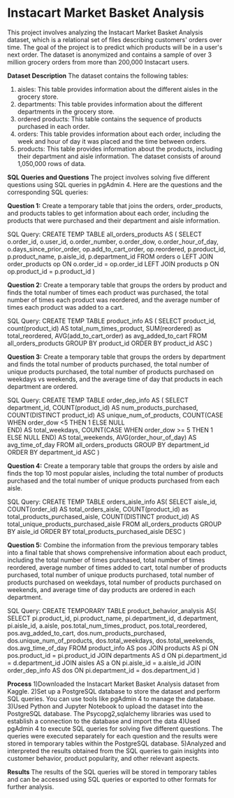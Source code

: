 # Instacart Market Basket Analysis

This project involves analyzing the Instacart Market Basket Analysis dataset, which is a relational set of files describing customers' orders over time. The goal of the project is to predict which products will be in a user's next order. The dataset is anonymized and contains a sample of over 3 million grocery orders from more than 200,000 Instacart users.

**Dataset Description**
The dataset contains the following tables:

1) aisles: This table provides information about the different aisles in the grocery store.
2) departments: This table provides information about the different departments in the grocery store.
3) ordered products: This table contains the sequence of products purchased in each order.
4) orders: This table provides information about each order, including the week and hour of day it was placed and the time between orders.
5) products: This table provides information about the products, including their department and aisle information.
The dataset consists of around 1,050,000 rows of data.

**SQL Queries and Questions**
The project involves solving five different questions using SQL queries in pgAdmin 4. Here are the questions and the corresponding SQL queries:

**Question 1:** Create a temporary table that joins the orders, order_products, and products tables to get information about each order, including the products that were purchased and their department and aisle information.

SQL Query: 
CREATE TEMP TABLE all_orders_products AS (
SELECT o.order_id,
	o.user_id,
	o.order_number,
	o.order_dow,
	o.order_hour_of_day,
	o.days_since_prior_order,
	op.add_to_cart_order,
	op.reordered,
	p.product_id,
	p.product_name,
	p.aisle_id,
	p.department_id
	FROM orders o
	LEFT JOIN order_products op ON o.order_id = op.order_id 
	LEFT JOIN products p ON op.product_id = p.product_id
)

**Question 2:** Create a temporary table that groups the orders by product and finds the total number of times each product was purchased, the total number of times each product was reordered, and the average number of times each product was added to a cart.

SQL Query: 
CREATE TEMP TABLE  product_info AS
(
SELECT 
	product_id,
	count(product_id) AS total_num_times_product,
	SUM(reordered) as total_reordered,
	AVG(add_to_cart_order) as avg_added_to_cart
FROM all_orders_products
GROUP BY product_id 
ORDER BY product_id ASC
)

**Question 3:** Create a temporary table that groups the orders by department and finds the total number of products purchased, the total number of unique products purchased, the total number of products purchased on weekdays vs weekends, and the average time of day that products in each department are ordered.

SQL Query: 
CREATE TEMP TABLE order_dep_info AS (
SELECT 
	department_id,
	COUNT(product_id) AS num_products_purchased,
	COUNT(DISTINCT product_id) AS unique_num_of_products,
	COUNT(CASE 
		  WHEN order_dow <5 THEN 1
		  ELSE NULL						
		  END) AS total_weekdays,
	COUNT(CASE 
		 WHEN order_dow >= 5 THEN 1
		 ELSE NULL
		 END) AS total_weekends,
	AVG(order_hour_of_day) AS avg_time_of_day
FROM all_orders_products
GROUP BY department_id
ORDER BY department_id ASC
)

**Question 4:** Create a temporary table that groups the orders by aisle and finds the top 10 most popular aisles, including the total number of products purchased and the total number of unique products purchased from each aisle.

SQL Query: 
CREATE TEMP TABLE orders_aisle_info AS(
SELECT 
	aisle_id,
	COUNT(order_id) AS total_orders_aisle,
	COUNT(product_id) as total_products_purchased_aisle,
	COUNT(DISTINCT product_id) AS total_unique_products_purchased_aisle
FROM all_orders_products
GROUP BY aisle_id
ORDER BY total_products_purchased_aisle DESC
)

**Question 5:** Combine the information from the previous temporary tables into a final table that shows comprehensive information about each product, including the total number of times purchased, total number of times reordered, average number of times added to cart, total number of products purchased, total number of unique products purchased, total number of products purchased on weekdays, total number of products purchased on weekends, and average time of day products are ordered in each department.

SQL Query: 
CREATE TEMPORARY TABLE product_behavior_analysis AS(
SELECT pi.product_id, pi.product_name, pi.department_id, d.department, pi.aisle_id, a.aisle,
           pos.total_num_times_product, pos.total_reordered, pos.avg_added_to_cart,
           dos.num_products_purchased, dos.unique_num_of_products,
           dos.total_weekdays, dos.total_weekends, dos.avg_time_of_day
FROM product_info AS pos
    JOIN products AS pi ON pos.product_id = pi.product_id
    JOIN departments AS d ON pi.department_id = d.department_id
    JOIN aisles AS a ON pi.aisle_id = a.aisle_id
    JOIN order_dep_info AS dos ON pi.department_id = dos.department_id
)

**Process**
1)Downloaded the Instacart Market Basket Analysis dataset from Kaggle.
2)Set up a PostgreSQL database to store the dataset and perform SQL queries. You can use tools like pgAdmin 4 to manage the database.
3)Used Python and Jupyter Notebook to upload the dataset into the PostgreSQL database. The Psycopg2,sqlalchemy libraries was used to establish a connection to the database and import the data
4)Used pgAdmin 4 to execute SQL queries for solving five different questions. The queries were executed separately for each question and the results were stored in temporary tables within the PostgreSQL database.
5)Analyzed and interpreted the results obtained from the SQL queries to gain insights into customer behavior, product popularity, and other relevant aspects.

**Results**
The results of the SQL queries will be stored in temporary tables and can be accessed using SQL queries or exported to other formats for further analysis.
